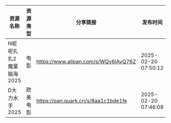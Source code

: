 | 资源名称           | 资源类型 | 分享链接                                 | 发布时间                |
| -------------- | ---- | ------------------------------------ | ------------------- |
| N呢呢扎扎2魔童脑海2025 | 电影   | https://www.alipan.com/s/WQy6jAvQ76Z | 2025-02-20 07:50:12 |
| D大力水手2025      | 欧美电影 | https://pan.quark.cn/s/8aa1c1bde1fe  | 2025-02-20 07:46:08 |
